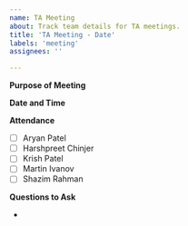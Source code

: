 ```yaml
---
name: TA Meeting
about: Track team details for TA meetings.
title: 'TA Meeting - Date'
labels: 'meeting'
assignees: ''

---
```


**Purpose of Meeting**

**Date and Time**

**Attendance**

- [ ] Aryan Patel
- [ ] Harshpreet Chinjer
- [ ] Krish Patel
- [ ] Martin Ivanov
- [ ] Shazim Rahman

**Questions to Ask**

-